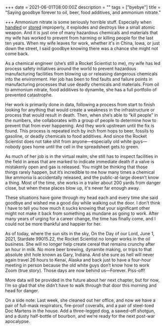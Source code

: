 +++
date = 2021-06-01T08:00:00Z
description = ""
tags = ["byebye"]
title = "Saying goodbye forever to oil, beer, food additives, and ammonium nitrate."

+++
Ammonium nitrate is some seriously horrible stuff. Especially when [handled](https://www.youtube.com/watch?v=jzDC3iKbTzY) or [stored](https://www.youtube.com/watch?v=93tV6-0Ugwk) improperly, it explodes and destroys like a small atomic weapon. And it is just one of many hazardous chemicals and materials that my wife has worked to prevent from harming or killing people for the last ten years. When my wife leaves for work, whether it's in China, Iowa, or just down the street, I said goodbye knowing there was a chance she might not come back.

As a chemical engineer (she’s still a Rocket Scientist to me), my wife has led process safety initiatives around the world to prevent hazardous manufacturing facilities from blowing up or releasing dangerous chemicals into the environment. Her job has been to find faults and failure points in manufacturing processes that use deadly chemicals and materials. From oil to ammonium nitrate, food additives to dynamite, she has a full portfolio of prevented catastrophe.

Her work is primarily done in data, following a process from start to finish looking for anything that would create a weakness in the infrastructure or process that would result in death. Then, when she’s able to “kill people” in the numbers, she collaborates with a group of people to determine how to prevent that from ever happening. And they work upstream until the fix is found. This process is repeated inch by inch from hops to beer, fossils to gasoline, or deadly chemicals to food additives. And since the Rocket Scientist does not take shit from anyone—especially old white guys—nobody goes home until the cell in the spreadsheet gets to green.

As much of her job is in the virtual realm, she still has to inspect facilities in the field in areas that are marked to indicate immediate death if a valve is mistakenly open and gas is released. You might be thinking that those things rarely happen, but it’s incredible to me how many times a chemical like ammonia is accidentally released, and the public-at-large doesn’t know a thing. Most of the time, she works in a trailer about 200 yards from danger close, but when these places blow up, it's never far enough away.

These situations have gone through my head each and every time she said goodbye and wished me a good day while walking out the door. I don’t think I have to tell you how much it sucks knowing that your significant other might not make it back from something as mundane as going to work. After many years of urging for a career change, the time has finally come, and I could not be more thankful and happier for her.

As of today, where the sun sits in the sky, On the Day of our Lord, June 1, 2021, Stardate 99015.22, the Rocket Scientist no longer works in the oil business. She will no longer help create cereal that remains crunchy after an hour in milk. No more beer brewing, dynamite making, or trips to that absolute shit hole known as Gary, Indiana. And she sure as hell will never again travel 26 hours to Kenai, Alaska and back just to have a four-hour meeting in person because the old white guys don’t know how to work Zoom (true story). Those days are now behind us—Forever. Piss-off!

More data will be provided in the future about her next chapter, but for now, I’m so glad  that she didn’t have to walk through that door this morning and head for danger.

On a side note: Last week, she cleaned out her office, and now we have a pair of full-mask respirators, fire-proof coveralls, and a pair of steel-toed Doc Martens in the house. Add a three-legged dog, a sawed-off shotgun, and a dusty half-bottle of bourbon, and we’re ready for the next post-war apocalypse.